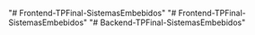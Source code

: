 "# Frontend-TPFinal-SistemasEmbebidos" 
"# Frontend-TPFinal-SistemasEmbebidos" 
"# Backend-TPFinal-SistemasEmbebidos" 
